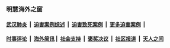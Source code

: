 
### 明慧海外之窗

####  [武汉肺炎](indexes/365.md?t=07191500) &nbsp;|&nbsp;  [迫害案例综述](indexes/328.md?t=07191500) &nbsp;|&nbsp; [迫害致死案例](indexes/277.md?t=07191500)  &nbsp;|&nbsp; [更多迫害案例](indexes/81.md?t=07191500)  &nbsp;|&nbsp; 
####  [时事评论](indexes/19.md?t=07191500) &nbsp;|&nbsp; [海外简讯](indexes/245.md?t=07191500)&nbsp;|&nbsp;  [社会支持](indexes/140.md?t=07191500) &nbsp;|&nbsp; [褒奖决议](indexes/282.md?t=07191500) &nbsp;|&nbsp; [社区报道](indexes/91.md?t=07191500)  &nbsp;|&nbsp; [天人之间](indexes/78.md?t=07191500) 

